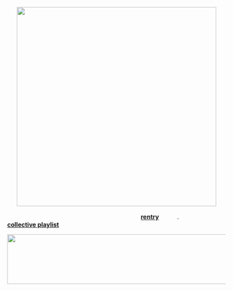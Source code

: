 <p align="center">
  <img width="460" height="460" src="https://64.media.tumblr.com/eb834cc4ee5244f14bd736c95f290a47/3d387c4951bb0c83-cb/s400x600/8d1ac823785ceec8686a852923cb554ce1c201f8.pnj">
</p>

                      [**rentry**](https://rentry.co/rotten-hound)　　　.　　　[**collective playlist**](https://open.spotify.com/playlist/1e7YmsiDSoCI60K4yAWKDo?si=95a79069808f4850)

<p align="center">
  <img width="1000" height="115" src="https://64.media.tumblr.com/42bfd9d17fae90905054b9fd85ab07b8/d6d33a713f7452cb-fc/s400x600/dd9f5fc78d67d7ef57b74f6863a7486ccf88a8f2.pnj">
</p>
